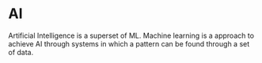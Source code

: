 # AI

Artificial Intelligence is a superset of ML. Machine learning is a approach to achieve AI through systems in which a pattern can be found through a set of data.
